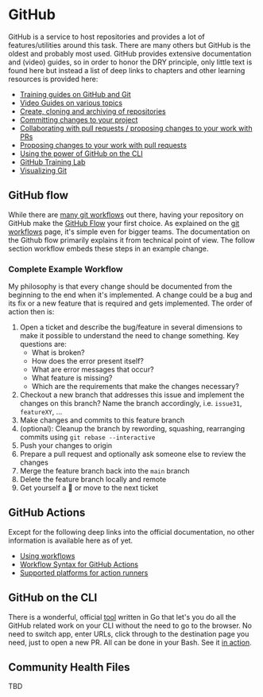 # GitHub

GitHub is a service to host repositories and provides a lot of
features/utilities around this task. There are many others but GitHub is the
oldest and probably most used. GitHub provides extensive documentation and
(video) guides, so in order to honor the DRY principle, only little text is
found here but instead a list of deep links to chapters and other learning
resources is provided here:

- [Training guides on GitHub and Git][gh-guides]
- [Video Guides on various topics](https://www.youtube.com/githubguides)
- [Create, cloning and archiving of repositories][gh-create]
- [Committing changes to your project][gh-commit]
- [Collaborating with pull requests / proposing changes to your work with PRs][gh-collaborate]
- [Proposing changes to your work with pull requests][gh-pullrequests]
- [Using the power of GitHub on the CLI][gh-cli]
- [GitHub Training Lab](https://lab.github.com/)
- [Visualizing Git](https://git-school.github.io/visualizing-git/)

## GitHub flow

While there are [many git workflows](gitworkflows.md) out there, having your
repository on GitHub make the [GitHub Flow][gh-flow] your first choice. As
explained on the [git workflows](gitworkflows.md) page, it's simple even for
bigger teams. The documentation on the Github flow primarily explains it from
technical point of view. The follow section workflow embeds these steps in an
example change.

### Complete Example Workflow

My philosophy is that every change should be documented from the beginning
to the end when it's implemented. A change could be a bug and its fix or a new
feature that is required and gets implemented. The order of action then is:

1. Open a ticket and describe the bug/feature in several dimensions to make it
   possible to understand the need to change something. Key questions are:
    - What is broken?
    - How does the error present itself?
    - What are error messages that occur?
    - What feature is missing?
    - Which are the requirements that make the changes necessary?
1. Checkout a new branch that addresses this issue and implement the changes on
   this branch? Name the branch accordingly,
    i.e. `issue31`, `featureXY`, ...
1. Make changes and commits to this feature branch
1. (optional): Cleanup the branch by rewording, squashing, rearranging commits
   using  `git rebase --interactive`
1. Push your changes to origin
1. Prepare a pull request and optionally ask someone else to review the changes
1. Merge the feature branch back into the `main` branch
1. Delete the feature branch locally and remote
1. Get yourself a :beer: or move to the next ticket

## GitHub Actions

Except for the following deep links into the official documentation, no other
information is available here as of yet.

- [Using workflows](https://docs.github.com/en/actions/using-workflows#creating-a-workflow-file)
- [Workflow Syntax for GitHub Actions](https://docs.github.com/en/actions/using-workflows/workflow-syntax-for-github-actions)
- [Supported platforms for action runners](https://docs.github.com/en/actions/using-workflows/workflow-syntax-for-github-actions#jobsjob_idruns-on)

## GitHub on the CLI

There is a wonderful, official [tool][gh-cli] written in Go that let's you do
all the GitHub related work on your CLI without the need to go to the browser.
No need to switch app, enter URLs, click through to the destination page you
need, just to open a new PR. All can be done in your Bash. See it [in
action][gh-cli].

## Community Health Files

TBD

[gh-create]: https://docs.github.com/en/github/creating-cloning-and-archiving-repositories
[gh-commit]: https://docs.github.com/en/github/committing-changes-to-your-project
[gh-collaborate]: https://docs.github.com/en/github/collaborating-with-pull-requests
[gh-pullrequests]: https://docs.github.com/en/github/collaborating-with-pull-requests/proposing-changes-to-your-work-with-pull-requests
[gh-cli]: https://cli.github.com/
[gh-guides]: https://guides.github.com/
[gh-flow]: https://guides.github.com/introduction/flow/
